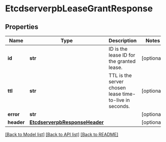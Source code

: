 # EtcdserverpbLeaseGrantResponse

## Properties
Name | Type | Description | Notes
------------ | ------------- | ------------- | -------------
**id** | **str** | ID is the lease ID for the granted lease. | [optional] 
**ttl** | **str** | TTL is the server chosen lease time-to-live in seconds. | [optional] 
**error** | **str** |  | [optional] 
**header** | [**EtcdserverpbResponseHeader**](EtcdserverpbResponseHeader.md) |  | [optional] 

[[Back to Model list]](../README.md#documentation-for-models) [[Back to API list]](../README.md#documentation-for-api-endpoints) [[Back to README]](../README.md)


